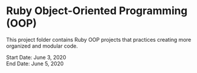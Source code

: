 # Ruby Object-Oriented Programming (OOP)

This project folder contains Ruby OOP projects that practices creating more organized and modular code.

Start Date: June 3, 2020\
End Date: June 5, 2020